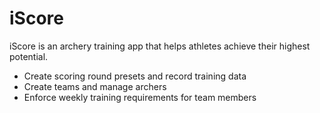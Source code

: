 # iScore

iScore is an archery training app that helps athletes achieve their highest potential.

  - Create scoring round presets and record training data
  - Create teams and manage archers
  - Enforce weekly training requirements for team members

